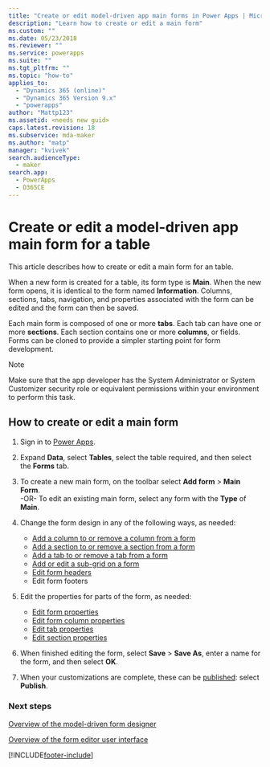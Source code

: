 ```yaml
---
title: "Create or edit model-driven app main forms in Power Apps | MicrosoftDocs"
description: "Learn how to create or edit a main form"
ms.custom: ""
ms.date: 05/23/2018
ms.reviewer: ""
ms.service: powerapps
ms.suite: ""
ms.tgt_pltfrm: ""
ms.topic: "how-to"
applies_to: 
  - "Dynamics 365 (online)"
  - "Dynamics 365 Version 9.x"
  - "powerapps"
author: "Mattp123"
ms.assetid: <needs new guid>
caps.latest.revision: 18
ms.subservice: mda-maker
ms.author: "matp"
manager: "kvivek"
search.audienceType: 
  - maker
search.app: 
  - PowerApps
  - D365CE
---
```

# Create or edit a model-driven app main form for a table

This article describes how to create or edit a main form for an table.

When a new form is created for a table, its form type is **Main**. When the new form opens, it is identical to the form named **Information**. Columns, sections, tabs, navigation, and properties associated with the form can be edited and the form can then be saved.

Each main form is composed of one or more **tabs**. Each tab can have one or more **sections**. Each section contains one or more **columns**, or fields. Forms can be cloned to provide a simpler starting point for form development.

> [!NOTE]
> Make sure that the app developer has the System Administrator or System Customizer security role or equivalent permissions within your environment to perform this task.

## How to create or edit a main form
  
1.   Sign in to [Power Apps](https://make.powerapps.com/?utm_source=padocs&utm_medium=linkinadoc&utm_campaign=referralsfromdoc).

2.  Expand **Data**, select **Tables**, select the table required, and then select the **Forms** tab.

3. To create a new main form, on the toolbar select **Add form** > **Main Form**.  
    \-OR-
    To edit an existing main form, select any form with the **Type** of **Main**.
  
3.  Change the form design in any of the following ways, as needed:
    - [Add a column to or remove a column from a form](Add-move-or-delete-fields-on-form.md)
    - [Add a section to or remove a section from a form](add-move-or-delete-sections-on-form.md)
    - [Add a tab to or remove a tab from a form](add-move-or-delete-tabs-on-form.md)
    - [Add or edit a sub-grid on a form](form-designer-add-configure-subgrid.md)
    - [Edit form headers](form-designer-header-properties.md)
    - Edit form footers
    
4.  Edit the properties for parts of the form, as needed:
    
    - [Edit form properties](create-and-edit-forms.md#configure-a-form.md)
    - [Edit form column properties](Add-move-or-delete-fields-on-form#configure-columns-on-a-form.md)  
    - [Edit tab properties](add-move-or-delete-tabs-on-form.md#configure-tabs-on-a-form)
    - [Edit section properties](add-move-or-delete-sections-on-form.md)

5.    When finished editing the form, select **Save** > **Save As**, enter a name for the form, and then select **OK**.

6.    When your customizations are complete, these can be [published](model-driven-app-glossary.md#publish): select **Publish**.
 
### Next steps  
[Overview of the model-driven form designer](form-designer-overview.md)

[Overview of the form editor user interface](form-editor-user-interface-legacy.md)
 


[!INCLUDE[footer-include](../../includes/footer-banner.md)]